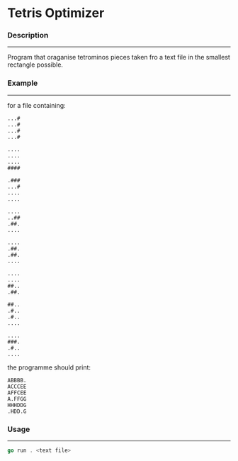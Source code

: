 # Tetris Optimizer

### Description
_______
Program that oraganise tetrominos pieces taken fro a text file in the smallest rectangle possible.

### Example
_______
for a file containing:
```
...#
...#
...#
...#

....
....
....
####

.###
...#
....
....

....
..##
.##.
....

....
.##.
.##.
....

....
....
##..
.##.

##..
.#..
.#..
....

....
###.
.#..
....
```

the programme should print:
```
ABBBB.
ACCCEE
AFFCEE
A.FFGG
HHHDDG
.HDD.G
```

### Usage
_______
```go
go run . <text file>
```

